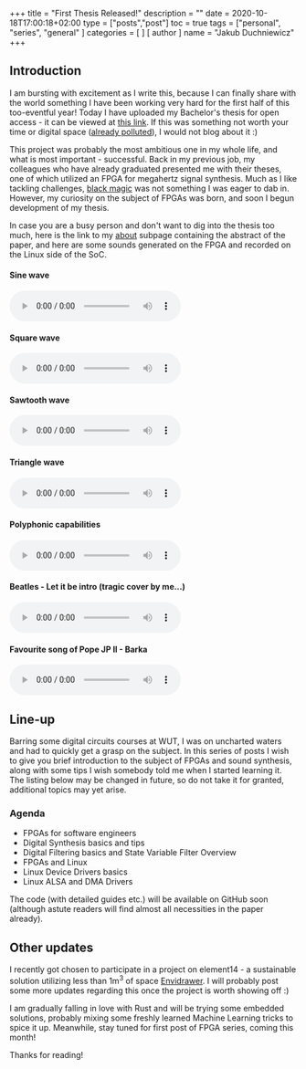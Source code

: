 +++
title = "First Thesis Released!"
description = ""
date = 2020-10-18T17:00:18+02:00
type = ["posts","post"]
toc = true
tags = ["personal", "series", "general"
]
categories = [
]
[ author ]
  name = "Jakub Duchniewicz"
+++

## Introduction
I am bursting with excitement as I write this, because I can finally share with the world something I have been working very hard for the first half of this too-eventful year! Today I have uploaded my Bachelor's thesis for open access - it can be viewed at [this link]. If this was something not worth your time or digital space ([already polluted]), I would not blog about it :)

This project was probably the most ambitious one in my whole life, and what is most important - successful. Back in my previous job, my colleagues who have already graduated presented me with their theses, one of which utilized an FPGA for megahertz signal synthesis. Much as I like tackling challenges, [black magic] was not something I was eager to dab in. However, my curiosity on the subject of FPGAs was born, and soon I begun development of my thesis. 

In case you are a busy person and don't want to dig into the thesis too much, here is the link to my [about] subpage containing the abstract of the paper, and here are some sounds generated on the FPGA and recorded on the Linux side of the SoC.
#### Sine wave
<audio src="/69sine.mp3" controls preload></audio>

#### Square wave
<audio src="/69square.mp3" controls preload></audio>

#### Sawtooth wave
<audio src="/69sawtooth.mp3" controls preload></audio>

#### Triangle wave
<audio src="/69triangle.mp3" controls preload></audio>

#### Polyphonic capabilities
<audio src="/polyphony.mp3" controls preload></audio>

#### Beatles - Let it be intro (tragic cover by me…)
<audio src="/letitbe.mp3" controls preload></audio>

#### Favourite song of Pope JP II - Barka
<audio src="/barka.mp3" controls preload></audio>

## Line-up

Barring some digital circuits courses at WUT, I was on uncharted waters and had to quickly get a grasp on the subject. In this series of posts I wish to give you brief introduction to the subject of FPGAs and sound synthesis, along with some tips I wish somebody told me when I started learning it. The listing below may be changed in future, so do not take it for granted, additional topics may yet arise.

### Agenda
* FPGAs for software engineers
* Digital Synthesis basics and tips
* Digital Filtering basics and State Variable Filter Overview
* FPGAs and Linux
* Linux Device Drivers basics
* Linux ALSA and DMA Drivers

The code (with detailed guides etc.) will be available on GitHub soon (although astute readers will find almost all necessities in the paper already).

## Other updates
I recently got chosen to participate in a project on element14 - a sustainable solution utilizing less than 1m<sup>3</sup> of space [Envidrawer]. I will probably post some more updates regarding this once the project is worth showing off :) 

I am gradually falling in love with Rust and will be trying some embedded solutions, probably mixing some freshly learned Machine Learning tricks to spice it up. Meanwhile, stay tuned for first post of FPGA series, coming this month!

Thanks for reading!
 
[this link]: https://jduchniewicz.com/FPGA-synth.pdf
[already polluted]: https://www.visualcapitalist.com/wp-content/uploads/2019/04/data-generated-each-day-wide.html
[black magic]: https://www.amazon.com/High-Speed-Digital-Design-Handbook/dp/0133957241
[about]: https://jduchniewicz.com/about/
[Envidrawer]: https://www.element14.com/community/roadTestApps/39149/l/1-meter-of-pi-envidrawer

